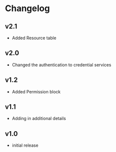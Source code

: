 # Changelog

## v2.1

- Added Resource table

## v2.0

- Changed the authentication to credential services

## v1.2

- Added Permission block

## v1.1

- Adding in additional details

## v1.0

- initial release